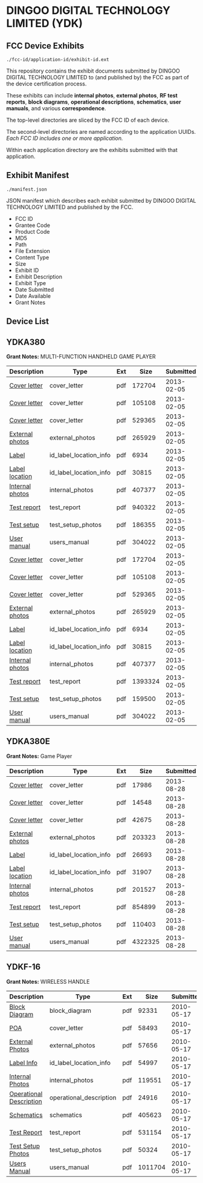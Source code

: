 # DINGOO DIGITAL TECHNOLOGY LIMITED (YDK)
## FCC Device Exhibits

```
./fcc-id/application-id/exhibit-id.ext
```

This repository contains the exhibit documents submitted by DINGOO DIGITAL TECHNOLOGY LIMITED to (and published by) the FCC as part of the device certification process.

These exhibits can include **internal photos**, **external photos**, **RF test reports**, **block diagrams**, **operational descriptions**, **schematics**, **user manuals**, and various **correspondence**.

The top-level directories are sliced by the FCC ID of each device.

The second-level directories are named according to the application UUIDs. *Each FCC ID includes one or more application.*

Within each application directory are the exhibits submitted with that application. 

## Exhibit Manifest

```
./manifest.json
```

JSON manifest which describes each exhibit submitted by DINGOO DIGITAL TECHNOLOGY LIMITED and published by the FCC.

- FCC ID
- Grantee Code
- Product Code
- MD5
- Path
- File Extension
- Content Type
- Size
- Exhibit ID
- Exhibit Description
- Exhibit Type
- Date Submitted
- Date Available
- Grant Notes

## Device List
## YDKA380
**Grant Notes:** MULTI-FUNCTION HANDHELD GAME PLAYER

| Description | Type | Ext | Size | Submitted | Available |
| ----------- | ---- | --- | ---- | --------- | --------- |
| [Cover letter](YDKA380/5e5e61c85e57825441a3c08f5d3690d4/1894053.pdf) | cover_letter | pdf | 172704 | 2013-02-05 | 2013-02-05 |
| [Cover letter](YDKA380/5e5e61c85e57825441a3c08f5d3690d4/1894054.pdf) | cover_letter | pdf | 105108 | 2013-02-05 | 2013-02-05 |
| [Cover letter](YDKA380/5e5e61c85e57825441a3c08f5d3690d4/1894055.pdf) | cover_letter | pdf | 529365 | 2013-02-05 | 2013-02-05 |
| [External photos](YDKA380/5e5e61c85e57825441a3c08f5d3690d4/1894056.pdf) | external_photos | pdf | 265929 | 2013-02-05 | 2013-02-05 |
| [Label](YDKA380/5e5e61c85e57825441a3c08f5d3690d4/1894057.pdf) | id_label_location_info | pdf | 6934 | 2013-02-05 | 2013-02-05 |
| [Label location](YDKA380/5e5e61c85e57825441a3c08f5d3690d4/1894058.pdf) | id_label_location_info | pdf | 30815 | 2013-02-05 | 2013-02-05 |
| [Internal photos](YDKA380/5e5e61c85e57825441a3c08f5d3690d4/1894059.pdf) | internal_photos | pdf | 407377 | 2013-02-05 | 2013-02-05 |
| [Test report](YDKA380/5e5e61c85e57825441a3c08f5d3690d4/1894089.pdf) | test_report | pdf | 940322 | 2013-02-05 | 2013-02-05 |
| [Test setup](YDKA380/5e5e61c85e57825441a3c08f5d3690d4/1894090.pdf) | test_setup_photos | pdf | 186355 | 2013-02-05 | 2013-02-05 |
| [User manual](YDKA380/5e5e61c85e57825441a3c08f5d3690d4/1894064.pdf) | users_manual | pdf | 304022 | 2013-02-05 | 2013-02-05 |
| [Cover letter](YDKA380/732fe495281703ed9812e02d507569ba/1894053.pdf) | cover_letter | pdf | 172704 | 2013-02-05 | 2013-02-05 |
| [Cover letter](YDKA380/732fe495281703ed9812e02d507569ba/1894054.pdf) | cover_letter | pdf | 105108 | 2013-02-05 | 2013-02-05 |
| [Cover letter](YDKA380/732fe495281703ed9812e02d507569ba/1894055.pdf) | cover_letter | pdf | 529365 | 2013-02-05 | 2013-02-05 |
| [External photos](YDKA380/732fe495281703ed9812e02d507569ba/1894056.pdf) | external_photos | pdf | 265929 | 2013-02-05 | 2013-02-05 |
| [Label](YDKA380/732fe495281703ed9812e02d507569ba/1894057.pdf) | id_label_location_info | pdf | 6934 | 2013-02-05 | 2013-02-05 |
| [Label location](YDKA380/732fe495281703ed9812e02d507569ba/1894058.pdf) | id_label_location_info | pdf | 30815 | 2013-02-05 | 2013-02-05 |
| [Internal photos](YDKA380/732fe495281703ed9812e02d507569ba/1894059.pdf) | internal_photos | pdf | 407377 | 2013-02-05 | 2013-02-05 |
| [Test report](YDKA380/732fe495281703ed9812e02d507569ba/1894062.pdf) | test_report | pdf | 1393324 | 2013-02-05 | 2013-02-05 |
| [Test setup](YDKA380/732fe495281703ed9812e02d507569ba/1894063.pdf) | test_setup_photos | pdf | 159500 | 2013-02-05 | 2013-02-05 |
| [User manual](YDKA380/732fe495281703ed9812e02d507569ba/1894064.pdf) | users_manual | pdf | 304022 | 2013-02-05 | 2013-02-05 |
## YDKA380E
**Grant Notes:** Game Player

| Description | Type | Ext | Size | Submitted | Available |
| ----------- | ---- | --- | ---- | --------- | --------- |
| [Cover letter](YDKA380E/1300a63d8402426493e6f074e3a49e3a/2055328.pdf) | cover_letter | pdf | 17986 | 2013-08-28 | 2013-08-28 |
| [Cover letter](YDKA380E/1300a63d8402426493e6f074e3a49e3a/2055329.pdf) | cover_letter | pdf | 14548 | 2013-08-28 | 2013-08-28 |
| [Cover letter](YDKA380E/1300a63d8402426493e6f074e3a49e3a/2055330.pdf) | cover_letter | pdf | 42675 | 2013-08-28 | 2013-08-28 |
| [External photos](YDKA380E/1300a63d8402426493e6f074e3a49e3a/2055331.pdf) | external_photos | pdf | 203323 | 2013-08-28 | 2013-08-28 |
| [Label](YDKA380E/1300a63d8402426493e6f074e3a49e3a/2055332.pdf) | id_label_location_info | pdf | 26693 | 2013-08-28 | 2013-08-28 |
| [Label location](YDKA380E/1300a63d8402426493e6f074e3a49e3a/2055333.pdf) | id_label_location_info | pdf | 31907 | 2013-08-28 | 2013-08-28 |
| [Internal photos](YDKA380E/1300a63d8402426493e6f074e3a49e3a/2055334.pdf) | internal_photos | pdf | 201527 | 2013-08-28 | 2013-08-28 |
| [Test report](YDKA380E/1300a63d8402426493e6f074e3a49e3a/2055337.pdf) | test_report | pdf | 854899 | 2013-08-28 | 2013-08-28 |
| [Test setup](YDKA380E/1300a63d8402426493e6f074e3a49e3a/2055338.pdf) | test_setup_photos | pdf | 110403 | 2013-08-28 | 2013-08-28 |
| [User manual](YDKA380E/1300a63d8402426493e6f074e3a49e3a/2055339.pdf) | users_manual | pdf | 4322325 | 2013-08-28 | 2013-08-28 |
## YDKF-16
**Grant Notes:** WIRELESS HANDLE

| Description | Type | Ext | Size | Submitted | Available |
| ----------- | ---- | --- | ---- | --------- | --------- |
| [Block Diagram](YDKF-16/0a07e047e338d60241a97ba068bbadcf/1282414.pdf) | block_diagram | pdf | 92331 | 2010-05-17 | 2010-05-17 |
| [POA](YDKF-16/0a07e047e338d60241a97ba068bbadcf/1282420.pdf) | cover_letter | pdf | 58493 | 2010-05-17 | 2010-05-17 |
| [External Photos](YDKF-16/0a07e047e338d60241a97ba068bbadcf/1282415.pdf) | external_photos | pdf | 57656 | 2010-05-17 | 2010-05-17 |
| [Label Info](YDKF-16/0a07e047e338d60241a97ba068bbadcf/1282416.pdf) | id_label_location_info | pdf | 54997 | 2010-05-17 | 2010-05-17 |
| [Internal Photos](YDKF-16/0a07e047e338d60241a97ba068bbadcf/1282418.pdf) | internal_photos | pdf | 119551 | 2010-05-17 | 2010-05-17 |
| [Operational Description](YDKF-16/0a07e047e338d60241a97ba068bbadcf/1282419.pdf) | operational_description | pdf | 24916 | 2010-05-17 | 2010-05-17 |
| [Schematics](YDKF-16/0a07e047e338d60241a97ba068bbadcf/1282421.pdf) | schematics | pdf | 405623 | 2010-05-17 | 2010-05-17 |
| [Test Report](YDKF-16/0a07e047e338d60241a97ba068bbadcf/1282417.pdf) | test_report | pdf | 531154 | 2010-05-17 | 2010-05-17 |
| [Test Setup Photos](YDKF-16/0a07e047e338d60241a97ba068bbadcf/1282422.pdf) | test_setup_photos | pdf | 50324 | 2010-05-17 | 2010-05-17 |
| [Users Manual](YDKF-16/0a07e047e338d60241a97ba068bbadcf/1282423.pdf) | users_manual | pdf | 1011704 | 2010-05-17 | 2010-05-17 |
